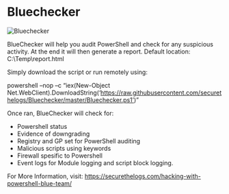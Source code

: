 # Bluechecker

![Bluechecker](https://ctrla1tdel.files.wordpress.com/2020/04/51ymo6nqmt.gif)


BlueChecker will help you audit PowerShell and check for any suspicious activity. At the end it will then generate a report.
Default location: C:\Temp\report.html

Simply download the script or run remotely using:

powershell –nop –c “iex(New-Object Net.WebClient).DownloadString(‘https://raw.githubusercontent.com/securethelogs/Bluechecker/master/Bluechecker.ps1’)”

Once ran, BlueChecker will check for:

- Powershell status
- Evidence of downgrading
- Registry and GP set for PowerShell auditing
- Malicious scripts using keywords
- Firewall spesific to Powershell
- Event logs for Module logging and script block logging.



 For More Information, visit: https://securethelogs.com/hacking-with-powershell-blue-team/


